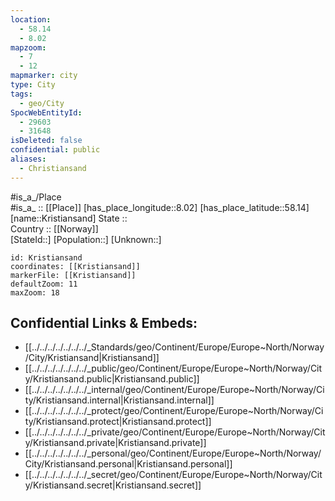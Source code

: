 ```yaml
---
location:
  - 58.14
  - 8.02
mapzoom:
  - 7
  - 12
mapmarker: city
type: City
tags:
  - geo/City
SpocWebEntityId:
  - 29603
  - 31648
isDeleted: false
confidential: public
aliases:
  - Christiansand
---
```

#is_a_/Place  
#is_a_ :: [[Place]] 
[has_place_longitude::8.02] 
[has_place_latitude::58.14] 
[name::Kristiansand] 
State ::  
Country :: [[Norway]]  
[StateId::] 
[Population::] 
[Unknown::] 


```leaflet
id: Kristiansand
coordinates: [[Kristiansand]] 
markerFile: [[Kristiansand]] 
defaultZoom: 11 
maxZoom: 18
```


## Confidential Links & Embeds: 
- [[../../../../../../../_Standards/geo/Continent/Europe/Europe~North/Norway/City/Kristiansand|Kristiansand]] 
- [[../../../../../../../_public/geo/Continent/Europe/Europe~North/Norway/City/Kristiansand.public|Kristiansand.public]] 
- [[../../../../../../../_internal/geo/Continent/Europe/Europe~North/Norway/City/Kristiansand.internal|Kristiansand.internal]] 
- [[../../../../../../../_protect/geo/Continent/Europe/Europe~North/Norway/City/Kristiansand.protect|Kristiansand.protect]] 
- [[../../../../../../../_private/geo/Continent/Europe/Europe~North/Norway/City/Kristiansand.private|Kristiansand.private]] 
- [[../../../../../../../_personal/geo/Continent/Europe/Europe~North/Norway/City/Kristiansand.personal|Kristiansand.personal]] 
- [[../../../../../../../_secret/geo/Continent/Europe/Europe~North/Norway/City/Kristiansand.secret|Kristiansand.secret]] 

